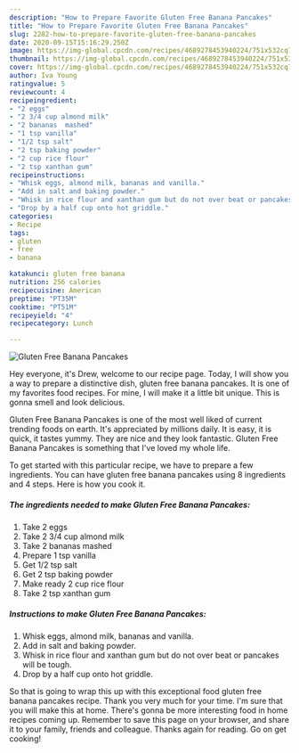 ```yaml
---
description: "How to Prepare Favorite Gluten Free Banana Pancakes"
title: "How to Prepare Favorite Gluten Free Banana Pancakes"
slug: 2282-how-to-prepare-favorite-gluten-free-banana-pancakes
date: 2020-09-15T15:16:29.250Z
image: https://img-global.cpcdn.com/recipes/4689278453940224/751x532cq70/gluten-free-banana-pancakes-recipe-main-photo.jpg
thumbnail: https://img-global.cpcdn.com/recipes/4689278453940224/751x532cq70/gluten-free-banana-pancakes-recipe-main-photo.jpg
cover: https://img-global.cpcdn.com/recipes/4689278453940224/751x532cq70/gluten-free-banana-pancakes-recipe-main-photo.jpg
author: Iva Young
ratingvalue: 5
reviewcount: 4
recipeingredient:
- "2 eggs"
- "2 3/4 cup almond milk"
- "2 bananas  mashed"
- "1 tsp vanilla"
- "1/2 tsp salt"
- "2 tsp baking powder"
- "2 cup rice flour"
- "2 tsp xanthan gum"
recipeinstructions:
- "Whisk eggs, almond milk, bananas and vanilla."
- "Add in salt and baking powder."
- "Whisk in rice flour and xanthan gum but do not over beat or pancakes will be tough."
- "Drop by a half cup onto hot griddle."
categories:
- Recipe
tags:
- gluten
- free
- banana

katakunci: gluten free banana 
nutrition: 256 calories
recipecuisine: American
preptime: "PT35M"
cooktime: "PT51M"
recipeyield: "4"
recipecategory: Lunch

---
```



![Gluten Free Banana Pancakes](https://img-global.cpcdn.com/recipes/4689278453940224/751x532cq70/gluten-free-banana-pancakes-recipe-main-photo.jpg)

Hey everyone, it's Drew, welcome to our recipe page. Today, I will show you a way to prepare a distinctive dish, gluten free banana pancakes. It is one of my favorites food recipes. For mine, I will make it a little bit unique. This is gonna smell and look delicious.

Gluten Free Banana Pancakes is one of the most well liked of current trending foods on earth. It's appreciated by millions daily. It is easy, it is quick, it tastes yummy. They are nice and they look fantastic. Gluten Free Banana Pancakes is something that I've loved my whole life.




To get started with this particular recipe, we have to prepare a few ingredients. You can have gluten free banana pancakes using 8 ingredients and 4 steps. Here is how you cook it.

<!--inarticleads1-->

##### The ingredients needed to make Gluten Free Banana Pancakes:

1. Take 2 eggs
1. Take 2 3/4 cup almond milk
1. Take 2 bananas  mashed
1. Prepare 1 tsp vanilla
1. Get 1/2 tsp salt
1. Get 2 tsp baking powder
1. Make ready 2 cup rice flour
1. Take 2 tsp xanthan gum




<!--inarticleads2-->

##### Instructions to make Gluten Free Banana Pancakes:

1. Whisk eggs, almond milk, bananas and vanilla.
1. Add in salt and baking powder.
1. Whisk in rice flour and xanthan gum but do not over beat or pancakes will be tough.
1. Drop by a half cup onto hot griddle.




So that is going to wrap this up with this exceptional food gluten free banana pancakes recipe. Thank you very much for your time. I'm sure that you will make this at home. There's gonna be more interesting food in home recipes coming up. Remember to save this page on your browser, and share it to your family, friends and colleague. Thanks again for reading. Go on get cooking!
